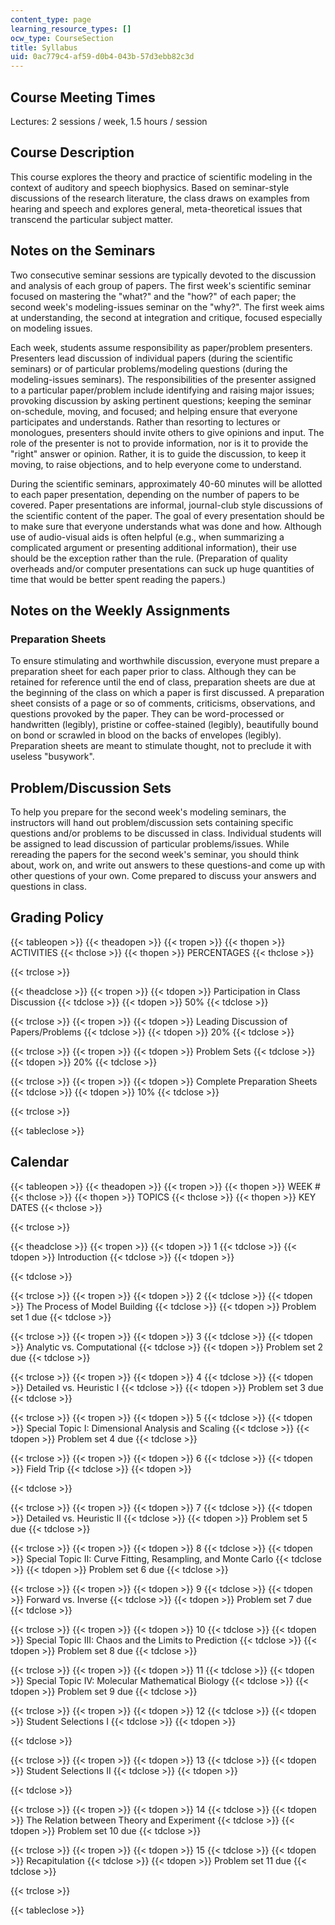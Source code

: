 ```yaml
---
content_type: page
learning_resource_types: []
ocw_type: CourseSection
title: Syllabus
uid: 0ac779c4-af59-d0b4-043b-57d3ebb82c3d
---
```


Course Meeting Times
--------------------

Lectures: 2 sessions / week, 1.5 hours / session

Course Description
------------------

This course explores the theory and practice of scientific modeling in the context of auditory and speech biophysics. Based on seminar-style discussions of the research literature, the class draws on examples from hearing and speech and explores general, meta-theoretical issues that transcend the particular subject matter.

Notes on the Seminars
---------------------

Two consecutive seminar sessions are typically devoted to the discussion and analysis of each group of papers. The first week's scientific seminar focused on mastering the "what?" and the "how?" of each paper; the second week's modeling-issues seminar on the "why?". The first week aims at understanding, the second at integration and critique, focused especially on modeling issues.

Each week, students assume responsibility as paper/problem presenters. Presenters lead discussion of individual papers (during the scientific seminars) or of particular problems/modeling questions (during the modeling-issues seminars). The responsibilities of the presenter assigned to a particular paper/problem include identifying and raising major issues; provoking discussion by asking pertinent questions; keeping the seminar on-schedule, moving, and focused; and helping ensure that everyone participates and understands. Rather than resorting to lectures or monologues, presenters should invite others to give opinions and input. The role of the presenter is not to provide information, nor is it to provide the "right" answer or opinion. Rather, it is to guide the discussion, to keep it moving, to raise objections, and to help everyone come to understand.

During the scientific seminars, approximately 40-60 minutes will be allotted to each paper presentation, depending on the number of papers to be covered. Paper presentations are informal, journal-club style discussions of the scientific content of the paper. The goal of every presentation should be to make sure that everyone understands what was done and how. Although use of audio-visual aids is often helpful (e.g., when summarizing a complicated argument or presenting additional information), their use should be the exception rather than the rule. (Preparation of quality overheads and/or computer presentations can suck up huge quantities of time that would be better spent reading the papers.)

Notes on the Weekly Assignments
-------------------------------

### Preparation Sheets

To ensure stimulating and worthwhile discussion, everyone must prepare a preparation sheet for each paper prior to class. Although they can be retained for reference until the end of class, preparation sheets are due at the beginning of the class on which a paper is first discussed. A preparation sheet consists of a page or so of comments, criticisms, observations, and questions provoked by the paper. They can be word-processed or handwritten (legibly), pristine or coffee-stained (legibly), beautifully bound on bond or scrawled in blood on the backs of envelopes (legibly). Preparation sheets are meant to stimulate thought, not to preclude it with useless "busywork".

Problem/Discussion Sets
-----------------------

To help you prepare for the second week's modeling seminars, the instructors will hand out problem/discussion sets containing specific questions and/or problems to be discussed in class. Individual students will be assigned to lead discussion of particular problems/issues. While rereading the papers for the second week's seminar, you should think about, work on, and write out answers to these questions-and come up with other questions of your own. Come prepared to discuss your answers and questions in class.

Grading Policy
--------------

{{< tableopen >}}
{{< theadopen >}}
{{< tropen >}}
{{< thopen >}}
ACTIVITIES
{{< thclose >}}
{{< thopen >}}
PERCENTAGES
{{< thclose >}}

{{< trclose >}}

{{< theadclose >}}
{{< tropen >}}
{{< tdopen >}}
Participation in Class Discussion
{{< tdclose >}}
{{< tdopen >}}
50%
{{< tdclose >}}

{{< trclose >}}
{{< tropen >}}
{{< tdopen >}}
Leading Discussion of Papers/Problems
{{< tdclose >}}
{{< tdopen >}}
20%
{{< tdclose >}}

{{< trclose >}}
{{< tropen >}}
{{< tdopen >}}
Problem Sets
{{< tdclose >}}
{{< tdopen >}}
20%
{{< tdclose >}}

{{< trclose >}}
{{< tropen >}}
{{< tdopen >}}
Complete Preparation Sheets
{{< tdclose >}}
{{< tdopen >}}
10%
{{< tdclose >}}

{{< trclose >}}

{{< tableclose >}}

  

Calendar
--------

{{< tableopen >}}
{{< theadopen >}}
{{< tropen >}}
{{< thopen >}}
WEEK #
{{< thclose >}}
{{< thopen >}}
TOPICS
{{< thclose >}}
{{< thopen >}}
KEY DATES
{{< thclose >}}

{{< trclose >}}

{{< theadclose >}}
{{< tropen >}}
{{< tdopen >}}
1
{{< tdclose >}}
{{< tdopen >}}
Introduction
{{< tdclose >}}
{{< tdopen >}}

{{< tdclose >}}

{{< trclose >}}
{{< tropen >}}
{{< tdopen >}}
2
{{< tdclose >}}
{{< tdopen >}}
The Process of Model Building
{{< tdclose >}}
{{< tdopen >}}
Problem set 1 due
{{< tdclose >}}

{{< trclose >}}
{{< tropen >}}
{{< tdopen >}}
3
{{< tdclose >}}
{{< tdopen >}}
Analytic vs. Computational
{{< tdclose >}}
{{< tdopen >}}
Problem set 2 due
{{< tdclose >}}

{{< trclose >}}
{{< tropen >}}
{{< tdopen >}}
4
{{< tdclose >}}
{{< tdopen >}}
Detailed vs. Heuristic I
{{< tdclose >}}
{{< tdopen >}}
Problem set 3 due
{{< tdclose >}}

{{< trclose >}}
{{< tropen >}}
{{< tdopen >}}
5
{{< tdclose >}}
{{< tdopen >}}
Special Topic I: Dimensional Analysis and Scaling
{{< tdclose >}}
{{< tdopen >}}
Problem set 4 due
{{< tdclose >}}

{{< trclose >}}
{{< tropen >}}
{{< tdopen >}}
6
{{< tdclose >}}
{{< tdopen >}}
Field Trip
{{< tdclose >}}
{{< tdopen >}}

{{< tdclose >}}

{{< trclose >}}
{{< tropen >}}
{{< tdopen >}}
7
{{< tdclose >}}
{{< tdopen >}}
Detailed vs. Heuristic II
{{< tdclose >}}
{{< tdopen >}}
Problem set 5 due
{{< tdclose >}}

{{< trclose >}}
{{< tropen >}}
{{< tdopen >}}
8
{{< tdclose >}}
{{< tdopen >}}
Special Topic II: Curve Fitting, Resampling, and Monte Carlo
{{< tdclose >}}
{{< tdopen >}}
Problem set 6 due
{{< tdclose >}}

{{< trclose >}}
{{< tropen >}}
{{< tdopen >}}
9
{{< tdclose >}}
{{< tdopen >}}
Forward vs. Inverse
{{< tdclose >}}
{{< tdopen >}}
Problem set 7 due
{{< tdclose >}}

{{< trclose >}}
{{< tropen >}}
{{< tdopen >}}
10
{{< tdclose >}}
{{< tdopen >}}
Special Topic III: Chaos and the Limits to Prediction
{{< tdclose >}}
{{< tdopen >}}
Problem set 8 due
{{< tdclose >}}

{{< trclose >}}
{{< tropen >}}
{{< tdopen >}}
11
{{< tdclose >}}
{{< tdopen >}}
Special Topic IV: Molecular Mathematical Biology
{{< tdclose >}}
{{< tdopen >}}
Problem set 9 due
{{< tdclose >}}

{{< trclose >}}
{{< tropen >}}
{{< tdopen >}}
12
{{< tdclose >}}
{{< tdopen >}}
Student Selections I
{{< tdclose >}}
{{< tdopen >}}

{{< tdclose >}}

{{< trclose >}}
{{< tropen >}}
{{< tdopen >}}
13
{{< tdclose >}}
{{< tdopen >}}
Student Selections II
{{< tdclose >}}
{{< tdopen >}}

{{< tdclose >}}

{{< trclose >}}
{{< tropen >}}
{{< tdopen >}}
14
{{< tdclose >}}
{{< tdopen >}}
The Relation between Theory and Experiment
{{< tdclose >}}
{{< tdopen >}}
Problem set 10 due
{{< tdclose >}}

{{< trclose >}}
{{< tropen >}}
{{< tdopen >}}
15
{{< tdclose >}}
{{< tdopen >}}
Recapitulation
{{< tdclose >}}
{{< tdopen >}}
Problem set 11 due
{{< tdclose >}}

{{< trclose >}}

{{< tableclose >}}